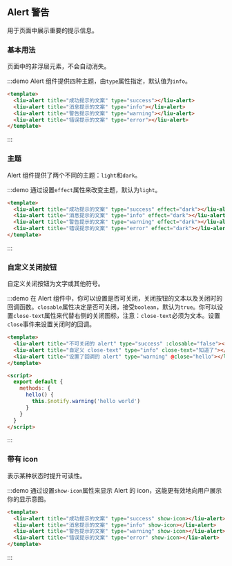 <style>
  .demo-block .liu-alert {
    margin-bottom: 20px;
  }
</style>

<script>
  export default {
    methods: {
      hello() {
        this.$notify.warning({
          title: 'hello',
          message: 'hello world'
        })
      }
    }
  }
</script>

## Alert 警告

用于页面中展示重要的提示信息。

### 基本用法

页面中的非浮层元素，不会自动消失。

:::demo Alert 组件提供四种主题，由`type`属性指定，默认值为`info`。
```html
<template>
  <liu-alert title="成功提示的文案" type="success"></liu-alert>
  <liu-alert title="消息提示的文案" type="info"></liu-alert>
  <liu-alert title="警告提示的文案" type="warning"></liu-alert>
  <liu-alert title="错误提示的文案" type="error"></liu-alert>
</template>
```
:::

### 主题

Alert 组件提供了两个不同的主题：`light`和`dark`。

:::demo 通过设置`effect`属性来改变主题，默认为`light`。
```html
<template>
  <liu-alert title="成功提示的文案" type="success" effect="dark"></liu-alert>
  <liu-alert title="消息提示的文案" type="info" effect="dark"></liu-alert>
  <liu-alert title="警告提示的文案" type="warning" effect="dark"></liu-alert>
  <liu-alert title="错误提示的文案" type="error" effect="dark"></liu-alert>
</template>
```
:::

### 自定义关闭按钮

自定义关闭按钮为文字或其他符号。

:::demo 在 Alert 组件中，你可以设置是否可关闭，关闭按钮的文本以及关闭时的回调函数。`closable`属性决定是否可关闭，接受`boolean`，默认为`true`。你可以设置`close-text`属性来代替右侧的关闭图标，注意：`close-text`必须为文本。设置`close`事件来设置关闭时的回调。
```html
<template>
  <liu-alert title="不可关闭的 alert" type="success" :closable="false"></liu-alert>
  <liu-alert title="自定义 close-text" type="info" close-text="知道了"></liu-alert>
  <liu-alert title="设置了回调的 alert" type="warning" @close="hello"></liu-alert>
</template>

<script>
  export default {
    methods: {
      hello() {
        this.$notify.warning('hello world')
      }
    }
  }
</script>
```
:::

### 带有 icon

表示某种状态时提升可读性。

:::demo 通过设置`show-icon`属性来显示 Alert 的 icon，这能更有效地向用户展示你的显示意图。
```html
<template>
  <liu-alert title="成功提示的文案" type="success" show-icon></liu-alert>
  <liu-alert title="消息提示的文案" type="info" show-icon></liu-alert>
  <liu-alert title="警告提示的文案" type="warning" show-icon></liu-alert>
  <liu-alert title="错误提示的文案" type="error" show-icon></liu-alert>
</template>
```
:::

